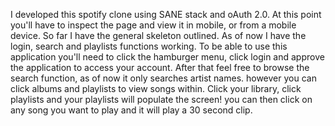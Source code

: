 I developed this spotify clone using SANE stack and oAuth 2.0. At this point you'll have to inspect the page and view it in 
mobile, or from a mobile device. So far I have the general skeleton outlined. As of now I have the login, search and playlists
functions working. To be able to use this application you'll need to click the hamburger menu, click login and approve the application to access your account. After that feel free to browse the search function, as of now it only searches artist names. however you can click albums and playlists to view songs within. Click your library, click playlists and your playlists will populate the screen! you can then click on any song you want to play and it will play a 30 second clip.
